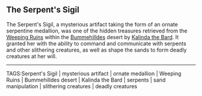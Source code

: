 ## The Serpent's Sigil

The Serpent's Sigil, a mysterious artifact taking the form of an ornate serpentine medallion, was one of the hidden treasures retrieved from the [Weeping Ruins](../Places/Weeping%20Ruins.md) within the [Bummehilldes](../Places/Bummehilldes.md) desert by [Kalinda the Bard](../People/Kalinda%20the%20Bard.md). It granted her with the ability to command and communicate with serpents and other slithering creatures, as well as shape the sands to form deadly creatures at her will.


---

TAGS:Serpent's Sigil | mysterious artifact | ornate medallion | Weeping Ruins | Bummehilldes desert | Kalinda the Bard | serpents | sand manipulation | slithering creatures | deadly creatures

